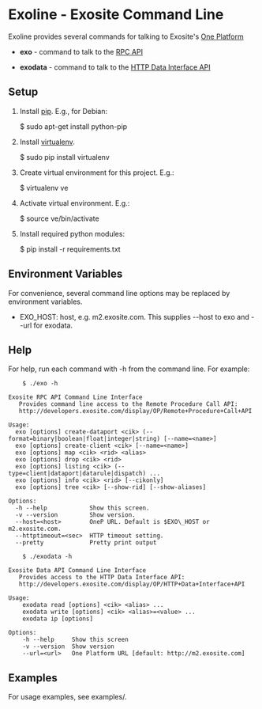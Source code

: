 # Exoline - Exosite Command Line

Exoline provides several commands for talking to Exosite's [One Platform](http://exosite.com/products/onep)

* __exo__ - command to talk to the [RPC API](http://developers.exosite.com/display/OP/Remote+Procedure+Call+API)

* __exodata__ - command to talk to the [HTTP Data Interface API](http://developers.exosite.com/display/OP/HTTP+Data+Interface+API)


## Setup 

1. Install [pip](https://pypi.python.org/pypi/pip). E.g., for Debian:

    $ sudo apt-get install python-pip 

2. Install [virtualenv](https://pypi.python.org/pypi/virtualenv).

    $ sudo pip install virtualenv 

3. Create virtual environment for this project. E.g.:

    $ virtualenv ve

4. Activate virtual environment. E.g.:
 
    $ source ve/bin/activate
    
5. Install required python modules:

    $ pip install -r requirements.txt
    

## Environment Variables

For convenience, several command line options may be replaced by environment variables.

* EXO\_HOST: host, e.g. m2.exosite.com. This supplies --host to exo and --url for exodata.


## Help 

For help, run each command with -h from the command line. For example:

```
    $ ./exo -h

Exosite RPC API Command Line Interface
   Provides command line access to the Remote Procedure Call API:
   http://developers.exosite.com/display/OP/Remote+Procedure+Call+API

Usage:
  exo [options] create-dataport <cik> (--format=binary|boolean|float|integer|string) [--name=<name>]
  exo [options] create-client <cik> [--name=<name>]
  exo [options] map <cik> <rid> <alias>
  exo [options] drop <cik> <rid>
  exo [options] listing <cik> (--type=client|dataport|datarule|dispatch) ...
  exo [options] info <cik> <rid> [--cikonly]
  exo [options] tree <cik> [--show-rid] [--show-aliases]

Options:
  -h --help            Show this screen.
  -v --version         Show version.
  --host=<host>        OneP URL. Default is $EXO\_HOST or m2.exosite.com.
  --httptimeout=<sec>  HTTP timeout setting.
  --pretty             Pretty print output
```

```
    $ ./exodata -h

Exosite Data API Command Line Interface
   Provides access to the HTTP Data Interface API:
   http://developers.exosite.com/display/OP/HTTP+Data+Interface+API

Usage:
    exodata read [options] <cik> <alias> ... 
    exodata write [options] <cik> <alias>=<value> ...
    exodata ip [options]

Options:
    -h --help     Show this screen
    -v --version  Show version
    --url=<url>   One Platform URL [default: http://m2.exosite.com]
```

## Examples

For usage examples, see examples/.

